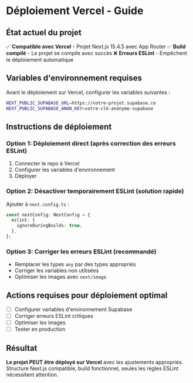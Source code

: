 # Déploiement Vercel - Guide

## État actuel du projet

✅ **Compatible avec Vercel** - Projet Next.js 15.4.5 avec App Router
✅ **Build compilé** - Le projet se compile avec succès
❌ **Erreurs ESLint** - Empêchent le déploiement automatique

## Variables d'environnement requises

Avant le déploiement sur Vercel, configurer les variables suivantes :

```bash
NEXT_PUBLIC_SUPABASE_URL=https://votre-projet.supabase.co
NEXT_PUBLIC_SUPABASE_ANON_KEY=votre-clé-anonyme-supabase
```

## Instructions de déploiement

### Option 1: Déploiement direct (après correction des erreurs ESLint)
1. Connecter le repo à Vercel
2. Configurer les variables d'environnement
3. Déployer

### Option 2: Désactiver temporairement ESLint (solution rapide)
Ajouter à `next.config.ts` :
```typescript
const nextConfig: NextConfig = {
  eslint: {
    ignoreDuringBuilds: true,
  },
};
```

### Option 3: Corriger les erreurs ESLint (recommandé)
- Remplacer les types `any` par des types appropriés
- Corriger les variables non utilisées
- Optimiser les images avec `next/image`

## Actions requises pour déploiement optimal

- [ ] Configurer variables d'environnement Supabase
- [ ] Corriger erreurs ESLint critiques  
- [ ] Optimiser les images
- [ ] Tester en production

## Résultat

**Le projet PEUT être déployé sur Vercel** avec les ajustements appropriés.
Structure Next.js compatible, build fonctionnel, seules les règles ESLint nécessitent attention.